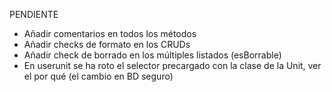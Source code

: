 PENDIENTE
- Añadir comentarios en todos los métodos
- Añadir checks de formato en los CRUDs
- Añadir check de borrado en los múltiples listados (esBorrable)
- En userunit se ha roto el selector precargado con la clase de la Unit, ver el por qué (el cambio en BD seguro)